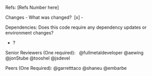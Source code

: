 Refs: [Refs Number here]

Changes - What was changed? 
[x] -

Dependencies: Does this code require any dependency updates or environment changes?
- ?  

Senior Reviewers (One required):  
@fullmetaldeveloper @aewing @jonStube @tooshel @jsdevel

Peers (One Required): 
@garretttaco @shaneu @embarbe 
